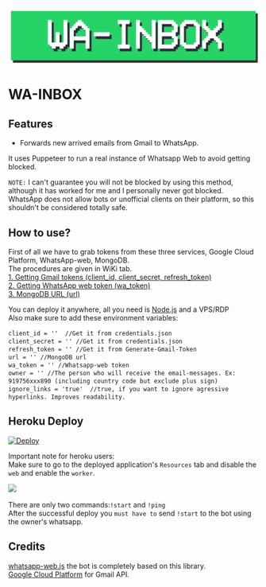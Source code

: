 ![WA-INBOX](https://github.com/bunnykek/WA-INBOX/blob/main/Assets/logo.svg "WA-INBOX")
# WA-INBOX
## Features

- Forwards new arrived emails from Gmail to WhatsApp.

It uses Puppeteer to run a real instance of Whatsapp Web to avoid getting blocked.

`NOTE:` I can't guarantee you will not be blocked by using this method, although it has worked for me and I personally never got blocked. WhatsApp does not allow bots or unofficial clients on their platform, so this shouldn't be considered totally safe.

## How to use?

First of all we have to grab tokens from these three services, Google Cloud Platform, WhatsApp-web, MongoDB.   
The procedures are given in WiKi tab.   
[1. Getting Gmail tokens (client_id, client_secret, refresh_token)](https://github.com/bunnykek/WA-INBOX/wiki#1-getting-gmail-tokens)   
[2. Getting WhatsApp web token (wa_token)](https://github.com/bunnykek/WA-INBOX/wiki#2-getting-whatsapp-web-token)   
[3. MongoDB URL (url)](https://github.com/bunnykek/WA-INBOX/wiki#3-mongodb-url)    

You can deploy it anywhere, all you need is [Node.js](https://nodejs.org/) and a VPS/RDP   
Also make sure to add these environment variables:
```
client_id = ''  //Get it from credentials.json
client_secret = '' //Get it from credentials.json
refresh_token = '' //Get it from Generate-Gmail-Token
url = '' //MongoDB url
wa_token = '' //Whatsapp-web token
owner = '' //The person who will receive the email-messages. Ex: 919756xxx890 (including country code but exclude plus sign)
ignore_links = 'true'  //true, if you want to ignore agressive hyperlinks. Improves readability.
```
## Heroku Deploy   
[![Deploy](https://www.herokucdn.com/deploy/button.svg)](https://heroku.com/deploy?template=https://github.com/bunnykek/WA-INBOX)
    
Important note for heroku users:    
Make sure to go to the deployed application's `Resources` tab and disable the `web` and enable the `worker`.     
    
<img src="https://user-images.githubusercontent.com/67633271/159228071-af14ac62-b867-4271-83c8-1a075bf2bab7.png" width="1000">    
      
There are only two commands:`!start` and `!ping`       
After the successful deploy you `must have to` send `!start` to the bot using the owner's whatsapp.

## Credits
[whatsapp-web.js](https://github.com/pedroslopez/whatsapp-web.js/) the bot is completely based on this library.    
[Google Cloud Platform](https://console.cloud.google.com/) for Gmail API.
